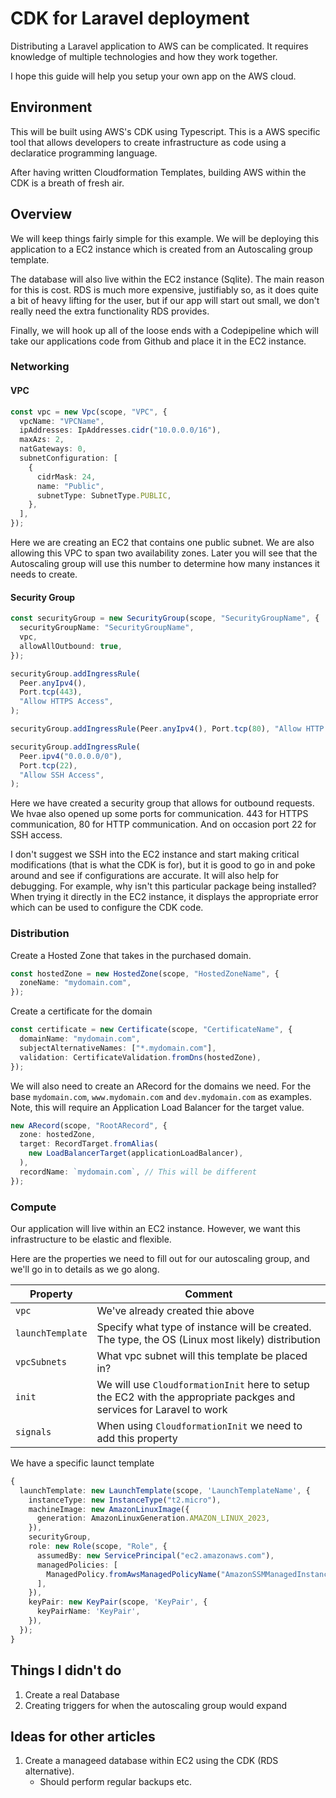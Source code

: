 # CDK for Laravel deployment

Distributing a Laravel application to AWS can be complicated. It requires knowledge of multiple technologies and how they work together.

I hope this guide will help you setup your own app on the AWS cloud.

## Environment

This will be built using AWS's CDK using Typescript. This is a AWS specific tool that allows developers to create infrastructure as code using a declaratice programming language.

After having written Cloudformation Templates, building AWS within the CDK is a breath of fresh air.

## Overview

We will keep things fairly simple for this example. We will be deploying this application to a EC2 instance which is created from an Autoscaling group template.

The database will also live within the EC2 instance (Sqlite). The main reason for this is cost. RDS is much more expensive, justifiably so, as it does quite a bit of heavy lifting for the user, but if our app will start out small, we don't really need the extra functionality RDS provides.

Finally, we will hook up all of the loose ends with a Codepipeline which will take our applications code from Github and place it in the EC2 instance.

### Networking

#### VPC

```typescript
const vpc = new Vpc(scope, "VPC", {
  vpcName: "VPCName",
  ipAddresses: IpAddresses.cidr("10.0.0.0/16"),
  maxAzs: 2,
  natGateways: 0,
  subnetConfiguration: [
    {
      cidrMask: 24,
      name: "Public",
      subnetType: SubnetType.PUBLIC,
    },
  ],
});
```

Here we are creating an EC2 that contains one public subnet. We are also allowing this VPC to span two availability zones. Later you will see that the Autoscaling group will use this number to determine how many instances it needs to create.

#### Security Group

```typescript
const securityGroup = new SecurityGroup(scope, "SecurityGroupName", {
  securityGroupName: "SecurityGroupName",
  vpc,
  allowAllOutbound: true,
});

securityGroup.addIngressRule(
  Peer.anyIpv4(),
  Port.tcp(443),
  "Allow HTTPS Access",
);

securityGroup.addIngressRule(Peer.anyIpv4(), Port.tcp(80), "Allow HTTP access");

securityGroup.addIngressRule(
  Peer.ipv4("0.0.0.0/0"),
  Port.tcp(22),
  "Allow SSH Access",
);
```

Here we have created a security group that allows for outbound requests. We hvae also opened up some ports for communication. 443 for HTTPS communication, 80 for HTTP communication. And on occasion port 22 for SSH access.

I don't suggest we SSH into the EC2 instance and start making critical modifications (that is what the CDK is for), but it is good to go in and poke around and see if configurations are accurate. It will also help for debugging. For example, why isn't this particular package being installed? When trying it directly in the EC2 instance, it displays the appropriate error which can be used to configure the CDK code.

### Distribution

Create a Hosted Zone that takes in the purchased domain.

```typescript
const hostedZone = new HostedZone(scope, "HostedZoneName", {
  zoneName: "mydomain.com",
});
```

Create a certificate for the domain

```typescript
const certificate = new Certificate(scope, "CertificateName", {
  domainName: "mydomain.com",
  subjectAlternativeNames: ["*.mydomain.com"],
  validation: CertificateValidation.fromDns(hostedZone),
});
```

We will also need to create an ARecord for the domains we need. For the base `mydomain.com`, `www.mydomain.com` and `dev.mydomain.com` as examples. Note, this will require an Application Load Balancer for the target value.

```typescript
new ARecord(scope, "RootARecord", {
  zone: hostedZone,
  target: RecordTarget.fromAlias(
    new LoadBalancerTarget(applicationLoadBalancer),
  ),
  recordName: `mydomain.com`, // This will be different
});
```

### Compute

Our application will live within an EC2 instance. However, we want this infrastructure to be elastic and flexible.

Here are the properties we need to fill out for our autoscaling group, and we'll go in to details as we go along.

| Property         | Comment                                                                                                              |
| ---------------- | -------------------------------------------------------------------------------------------------------------------- |
| `vpc`            | We've already created thie above                                                                                     |
| `launchTemplate` | Specify what type of instance will be created. The type, the OS (Linux most likely) distribution                     |
| `vpcSubnets`     | What vpc subnet will this template be placed in?                                                                     |
| `init`           | We will use `CloudformationInit` here to setup the EC2 with the appropriate packges and services for Laravel to work |
| `signals`        | When using `CloudformationInit` we need to add this property                                                         |

We have a specific launct template 
```typescript
{
  launchTemplate: new LaunchTemplate(scope, 'LaunchTemplateName', {
    instanceType: new InstanceType("t2.micro"),
    machineImage: new AmazonLinuxImage({
      generation: AmazonLinuxGeneration.AMAZON_LINUX_2023,
    }),
    securityGroup,
    role: new Role(scope, "Role", {
      assumedBy: new ServicePrincipal("ec2.amazonaws.com"),
      managedPolicies: [
        ManagedPolicy.fromAwsManagedPolicyName("AmazonSSMManagedInstanceCore"),
      ],
    }),
    keyPair: new KeyPair(scope, 'KeyPair', {
      keyPairName: 'KeyPair',
    }),
  });
}
```

## Things I didn't do

1. Create a real Database
2. Creating triggers for when the autoscaling group would expand

## Ideas for other articles

1. Create a manageed database within EC2 using the CDK (RDS alternative).
   - Should perform regular backups etc.
